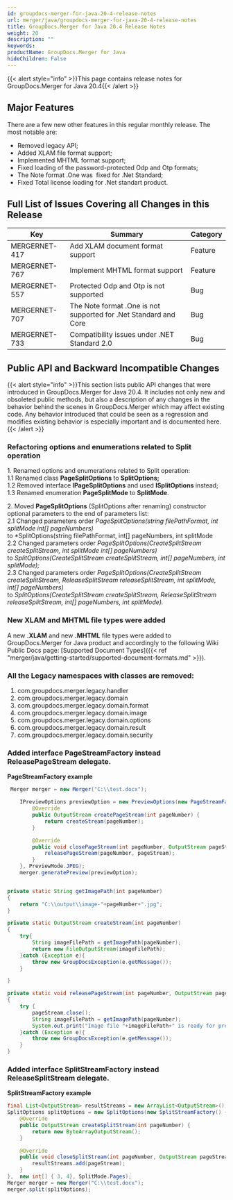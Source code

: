 ```yaml
---
id: groupdocs-merger-for-java-20-4-release-notes
url: merger/java/groupdocs-merger-for-java-20-4-release-notes
title: GroupDocs.Merger for Java 20.4 Release Notes
weight: 20
description: ""
keywords: 
productName: GroupDocs.Merger for Java
hideChildren: False
---
```

{{< alert style="info" >}}This page contains release notes for GroupDocs.Merger for Java 20.4{{< /alert >}}

## Major Features

There are a few new other features in this regular monthly release. The most notable are:

*   Removed legacy API;
*   Added XLAM file format support;
*   Implemented MHTML format support;
*   Fixed loading of the password-protected Odp and Otp formats;
*   The Note format .One was  fixed for .Net Standard;
*   Fixed Total license loading for .Net standart product.

## Full List of Issues Covering all Changes in this Release

| Key | Summary | Category |
| --- | --- | --- |
| MERGERNET-417 | Add XLAM document format support | Feature |
| MERGERNET-767 | Implement MHTML format support | Feature |
| MERGERNET-557 | Protected Odp and Otp is not supported | Bug |
| MERGERNET-707 | The Note format .One is not supported for .Net Standard and Core | Bug |
| MERGERNET-733 | Compatibility issues under .NET Standard 2.0 | Bug |

## Public API and Backward Incompatible Changes

{{< alert style="info" >}}This section lists public API changes that were introduced in GroupDocs.Merger for Java 20.4. It includes not only new and obsoleted public methods, but also a description of any changes in the behavior behind the scenes in GroupDocs.Merger which may affect existing code. Any behavior introduced that could be seen as a regression and modifies existing behavior is especially important and is documented here.{{< /alert >}}

### Refactoring options and enumerations related to Split operation

1. Renamed options and enumerations related to Split operation:  
1.1 Renamed class **PageSplitOptions** to **SplitOptions;**  
1.2 Removed interface **IPageSplitOptions** and used **ISplitOptions** instead;  
1.3 Renamed enumeration **PageSplitMode** to **SplitMode**.

2\. Moved **PageSplitOptions** (SplitOptions after renaming) constructor optional parameters to the end of parameters list:  
2.1 Changed parameters order *PageSplitOptions(string filePathFormat, int splitMode int\[\] pageNumbers)*  
to *SplitOptions(string filePathFormat, int\[\] pageNumbers, int splitMode  
2.2 Changed parameters order *PageSplitOptions(CreateSplitStream createSplitStream, int splitMode int\[\] pageNumbers)*  
to *SplitOptions(CreateSplitStream createSplitStream, int\[\] pageNumbers, int splitMode);*  
2.3 Changed parameters order *PageSplitOptions(CreateSplitStream createSplitStream, ReleaseSplitStream releaseSplitStream, int splitMode, int\[\] pageNumbers)*  
to *SplitOptions(CreateSplitStream createSplitStream, ReleaseSplitStream releaseSplitStream, int\[\] pageNumbers, int splitMode).*

### New XLAM and MHTML file types were added

A new **.XLAM** and new **.MHTML** file types were added to GroupDocs.Merger for Java product and accordingly to the following Wiki Public Docs page: [Supported Document Types]({{< ref "merger/java/getting-started/supported-document-formats.md" >}}).

### All the Legacy namespaces with classes are removed:
1.  com.groupdocs.merger.legacy.handler    
2.  com.groupdocs.merger.legacy.domain    
3.  com.groupdocs.merger.legacy.domain.format    
4.  com.groupdocs.merger.legacy.domain.image    
5.  com.groupdocs.merger.legacy.domain.options    
6.  com.groupdocs.merger.legacy.domain.result    
7.  com.groupdocs.merger.legacy.domain.security    

### Added interface PageStreamFactory instead ReleasePageStream delegate.

**PageStreamFactory example**

```java
 Merger merger = new Merger("C:\\test.docx");

    IPreviewOptions previewOption = new PreviewOptions(new PageStreamFactory() {
        @Override
        public OutputStream createPageStream(int pageNumber) {
            return createStream(pageNumber);
        }

        @Override
        public void closePageStream(int pageNumber, OutputStream pageStream) {
            releasePageStream(pageNumber, pageStream);
        }
    }, PreviewMode.JPEG);
    merger.generatePreview(previewOption);


private static String getImagePath(int pageNumber)
{
    return "C:\\output\\image-"+pageNumber+".jpg";
}

private static OutputStream createStream(int pageNumber)
{
    try{
        String imageFilePath = getImagePath(pageNumber);
        return new FileOutputStream(imageFilePath);
    }catch (Exception e){
        throw new GroupDocsException(e.getMessage());
    }

}

private static void releasePageStream(int pageNumber, OutputStream pageStream)
{
    try {
        pageStream.close();
        String imageFilePath = getImagePath(pageNumber);
        System.out.print("Image file "+imageFilePath+" is ready for preview.");
    }catch (Exception e){
        throw new GroupDocsException(e.getMessage());
    }
}
```

### Added interface SplitStreamFactory instead ReleaseSplitStream delegate.

**SplitStreamFactory example**

```java
final List<OutputStream> resultStreams = new ArrayList<OutputStream>();
SplitOptions splitOptions = new SplitOptions(new SplitStreamFactory() {
    @Override
    public OutputStream createSplitStream(int pageNumber) {
        return new ByteArrayOutputStream();
    }

    @Override
    public void closeSplitStream(int pageNumber, OutputStream pageStream) {
        resultStreams.add(pageStream);
    }
},  new int[] { 3, 4}, SplitMode.Pages);
Merger merger = new Merger("C:\\test.docx");
merger.split(splitOptions);
```
